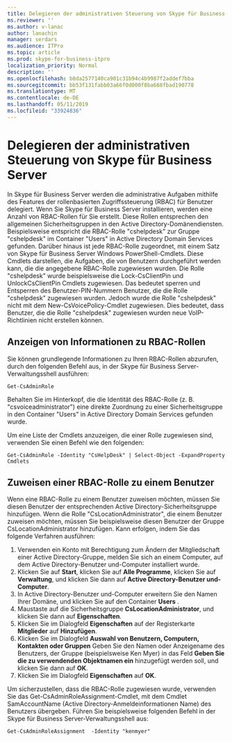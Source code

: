 ```yaml
---
title: Delegieren der administrativen Steuerung von Skype für Business Server
ms.reviewer: ''
ms.author: v-lanac
author: lanachin
manager: serdars
ms.audience: ITPro
ms.topic: article
ms.prod: skype-for-business-itpro
localization_priority: Normal
description: ''
ms.openlocfilehash: b8da2577140ca901c31b94c4b9987f2addef7bba
ms.sourcegitcommit: bb53f131fabb03a66f0d000f8ba668fbad190778
ms.translationtype: MT
ms.contentlocale: de-DE
ms.lasthandoff: 05/11/2019
ms.locfileid: "33924836"
---
```

# <a name="delegate-administrative-control-of-skype-for-business-server"></a>Delegieren der administrativen Steuerung von Skype für Business Server 

In Skype für Business Server werden die administrative Aufgaben mithilfe des Features der rollenbasierten Zugriffssteuerung (RBAC) für Benutzer delegiert. Wenn Sie Skype für Business Server installieren, werden eine Anzahl von RBAC-Rollen für Sie erstellt. Diese Rollen entsprechen den allgemeinen Sicherheitsgruppen in den Active Directory-Domänendiensten. Beispielsweise entspricht die RBAC-Rolle "cshelpdesk" zur Gruppe "cshelpdesk" im Container "Users" in Active Directory Domain Services gefunden. Darüber hinaus ist jede RBAC-Rolle zugeordnet, mit einem Satz von Skype für Business Server Windows PowerShell-Cmdlets. Diese Cmdlets darstellen, die Aufgaben, die von Benutzern durchgeführt werden kann, die die angegebene RBAC-Rolle zugewiesen wurden. Die Rolle "cshelpdesk" wurde beispielsweise die Lock-CsClientPin und UnlockCsClientPin Cmdlets zugewiesen. Das bedeutet sperren und Entsperren des Benutzer-PIN-Nummern Benutzer, die die Rolle "cshelpdesk" zugewiesen wurden. Jedoch wurde die Rolle "cshelpdesk" nicht mit dem New-CsVoicePolicy-Cmdlet zugewiesen. Dies bedeutet, dass Benutzer, die die Rolle "cshelpdesk" zugewiesen wurden neue VoIP-Richtlinien nicht erstellen können.

## <a name="viewing-information-about-rbac-roles"></a>Anzeigen von Informationen zu RBAC-Rollen

Sie können grundlegende Informationen zu Ihren RBAC-Rollen abzurufen, durch den folgenden Befehl aus, in der Skype für Business Server-Verwaltungsshell ausführen:

`Get-CsAdminRole`

Behalten Sie im Hinterkopf, die die Identität des RBAC-Rolle (z. B. "csvoiceadministrator") eine direkte Zuordnung zu einer Sicherheitsgruppe in den Container "Users" in Active Directory Domain Services gefunden wurde.

Um eine Liste der Cmdlets anzuzeigen, die einer Rolle zugewiesen sind, verwenden Sie einen Befehl wie den folgenden:

`Get-CsAdminRole -Identity "CsHelpDesk" | Select-Object -ExpandProperty Cmdlets`

## <a name="assigning-an-rbac-role-to-a-user"></a>Zuweisen einer RBAC-Rolle zu einem Benutzer

Wenn eine RBAC-Rolle zu einem Benutzer zuweisen möchten, müssen Sie diesen Benutzer der entsprechenden Active Directory-Sicherheitsgruppe hinzufügen. Wenn die Rolle "CsLocationAdministrator", die einem Benutzer zuweisen möchten, müssen Sie beispielsweise diesen Benutzer der Gruppe CsLocationAdministrator hinzufügen. Kann erfolgen, indem Sie das folgende Verfahren ausführen:

1. Verwenden ein Konto mit Berechtigung zum Ändern der Mitgliedschaft einer Active Directory-Gruppe, melden Sie sich an einem Computer, auf dem Active Directory-Benutzer und-Computer installiert wurde.
2. Klicken Sie auf **Start**, klicken Sie auf **Alle Programme**, klicken Sie auf **Verwaltung**, und klicken Sie dann auf **Active Directory-Benutzer und-Computer**.
3. In Active Directory-Benutzer und-Computer erweitern Sie den Namen Ihrer Domäne, und klicken Sie auf den Container **Users** .
4. Maustaste auf die Sicherheitsgruppe **CsLocationAdministrator**, und klicken Sie dann auf **Eigenschaften**.
5. Klicken Sie im Dialogfeld **Eigenschaften** auf der Registerkarte **Mitglieder** auf **Hinzufügen**.
6. Klicken Sie im Dialogfeld **Auswahl von Benutzern, Computern, Kontakten oder Gruppen** Geben Sie den Namen oder Anzeigename des Benutzers, der Gruppe (beispielsweise Ken Myer) in das Feld **Geben Sie die zu verwendenden Objektnamen ein** hinzugefügt werden soll, und klicken Sie dann auf **OK**.
7. Klicken Sie im Dialogfeld **Eigenschaften** auf **OK**.

Um sicherzustellen, dass die RBAC-Rolle zugewiesen wurde, verwenden Sie das Get-CsAdminRoleAssignment-Cmdlet, mit dem Cmdlet SamAccountName (Active Directory-Anmeldeinformationen Name) des Benutzers übergeben. Führen Sie beispielsweise folgenden Befehl in der Skype für Business Server-Verwaltungsshell aus:

`Get-CsAdminRoleAssignment  -Identity "kenmyer"`
